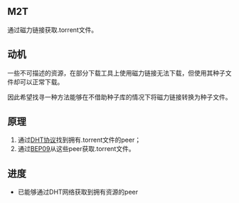 
## M2T

通过磁力链接获取.torrent文件。

## 动机

一些不可描述的资源，在部分下载工具上使用磁力链接无法下载，但使用其种子文件却可以正常下载。

因此希望找寻一种方法能够在不借助种子库的情况下将磁力链接转换为种子文件。

## 原理

1. 通过[DHT协议](http://www.bittorrent.org/beps/bep_0005.html)找到拥有.torrent文件的peer；
2. 通过[BEP09](http://www.bittorrent.org/beps/bep_0009.html)从这些peer获取.torrent文件。

## 进度

* 已能够通过DHT网络获取到拥有资源的peer
